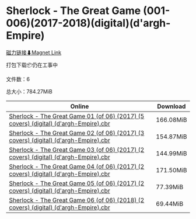 # Sherlock - The Great Game (001-006)(2017-2018)(digital)(d'argh-Empire)

[磁力链接⬇Magnet Link](magnet:?xt=urn:btih:9574cba5a7450b67bcd4dc3bde689ce815502d44&dn=Sherlock%20-%20The%20Great%20Game%20%28001-006%29%282017-2018%29%28digital%29%28d%27argh-Empire%29)

打包下载📦仍在工事中

文件数：6

总大小：784.27MiB

Online | Download
--- | ---
[Sherlock - The Great Game 01 (of 06) (2017) (5 covers) (digital) (d'argh-Empire).cbr](https://github.com/alicewish/markdown/blob/master/comic/Sherlock-Great-Game-01-of-06-2017-5-covers-digital-dargh-Empire-cbr.md) | 166.08MiB
[Sherlock - The Great Game 02 (of 06) (2017) (3 covers) (digital) (d'argh-Empire).cbr](https://github.com/alicewish/markdown/blob/master/comic/Sherlock-Great-Game-02-of-06-2017-3-covers-digital-dargh-Empire-cbr.md) | 154.87MiB
[Sherlock - The Great Game 03 (of 06) (2017) (2 covers) (digital) (d'argh-Empire).cbr](https://github.com/alicewish/markdown/blob/master/comic/Sherlock-Great-Game-03-of-06-2017-2-covers-digital-dargh-Empire-cbr.md) | 144.99MiB
[Sherlock - The Great Game 04 (of 06) (2017) (2 covers) (digital) (d'argh-Empire).cbr](https://github.com/alicewish/markdown/blob/master/comic/Sherlock-Great-Game-04-of-06-2017-2-covers-digital-dargh-Empire-cbr.md) | 171.50MiB
[Sherlock - The Great Game 05 (of 06) (2017) (2 covers) (digital) (d'argh-Empire).cbr](https://github.com/alicewish/markdown/blob/master/comic/Sherlock-Great-Game-05-of-06-2017-2-covers-digital-dargh-Empire-cbr.md) | 77.39MiB
[Sherlock - The Great Game 06 (of 06) (2018) (2 covers) (digital) (d'argh-Empire).cbr](https://github.com/alicewish/markdown/blob/master/comic/Sherlock-Great-Game-06-of-06-2018-2-covers-digital-dargh-Empire-cbr.md) | 69.44MiB